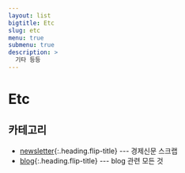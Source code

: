 ```yaml
---
layout: list
bigtitle: Etc
slug: etc
menu: true
submenu: true
description: >
  기타 등등
---
```


# Etc

## 카테고리

* [newsletter]{:.heading.flip-title} --- 경제신문 스크랩
* [blog]{:.heading.flip-title} --- blog 관련 모든 것

[newsletter]: /newsletter/
[blog]: /blog/